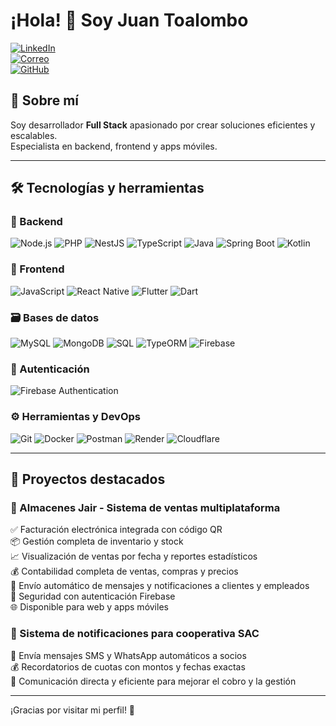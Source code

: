 # ¡Hola! 👋 Soy Juan Toalombo

[![LinkedIn](https://img.shields.io/badge/-LinkedIn-0A66C2?style=flat&logo=linkedin&logoColor=white&link=https://linkedin.com/in/juan-toalombo-665351343)](https://linkedin.com/in/juan-toalombo-665351343)  
[![Correo](https://img.shields.io/badge/-Email-D14836?style=flat&logo=gmail&logoColor=white&link=mailto:juantoa.75@gmail.com)](mailto:juantoa.75@gmail.com)  
[![GitHub](https://img.shields.io/badge/-GitHub-181717?style=flat&logo=github&logoColor=white&link=https://github.com/JuanFull1)](https://github.com/JuanFull1)

## 🚀 Sobre mí  
Soy desarrollador **Full Stack** apasionado por crear soluciones eficientes y escalables.  
Especialista en backend, frontend y apps móviles.

---

## 🛠️ Tecnologías y herramientas

### 🔧 Backend  
![Node.js](https://img.shields.io/badge/Node.js-339933?style=flat&logo=node.js&logoColor=white) ![PHP](https://img.shields.io/badge/PHP-777BB4?style=flat&logo=php&logoColor=white) ![NestJS](https://img.shields.io/badge/NestJS-E0234E?style=flat&logo=nestjs&logoColor=white) ![TypeScript](https://img.shields.io/badge/TypeScript-3178C6?style=flat&logo=typescript&logoColor=white) ![Java](https://img.shields.io/badge/Java-007396?style=flat&logo=java&logoColor=white) ![Spring Boot](https://img.shields.io/badge/Spring_Boot-6DB33F?style=flat&logo=springboot&logoColor=white) ![Kotlin](https://img.shields.io/badge/Kotlin-0095D5?style=flat&logo=kotlin&logoColor=white)

### 🎨 Frontend  
![JavaScript](https://img.shields.io/badge/JavaScript-F7DF1E?style=flat&logo=javascript&logoColor=black) ![React Native](https://img.shields.io/badge/React_Native-20232A?style=flat&logo=react&logoColor=61DAFB) ![Flutter](https://img.shields.io/badge/Flutter-02569B?style=flat&logo=flutter&logoColor=white) ![Dart](https://img.shields.io/badge/Dart-0175C2?style=flat&logo=dart&logoColor=white)

### 🗃️ Bases de datos  
![MySQL](https://img.shields.io/badge/MySQL-4479A1?style=flat&logo=mysql&logoColor=white) ![MongoDB](https://img.shields.io/badge/MongoDB-47A248?style=flat&logo=mongodb&logoColor=white) ![SQL](https://img.shields.io/badge/SQL-003B57?style=flat&logo=mysql&logoColor=white) ![TypeORM](https://img.shields.io/badge/TypeORM-3178C6?style=flat&logo=typescript&logoColor=white) ![Firebase](https://img.shields.io/badge/Firebase-FFCA28?style=flat&logo=firebase&logoColor=black)

### 🔐 Autenticación  
![Firebase Authentication](https://img.shields.io/badge/Firebase_Auth-FFCA28?style=flat&logo=firebase&logoColor=black)

### ⚙️ Herramientas y DevOps  
![Git](https://img.shields.io/badge/Git-F05032?style=flat&logo=git&logoColor=white) ![Docker](https://img.shields.io/badge/Docker-2496ED?style=flat&logo=docker&logoColor=white) ![Postman](https://img.shields.io/badge/Postman-FF6C37?style=flat&logo=postman&logoColor=white) ![Render](https://img.shields.io/badge/Render-0A0A0A?style=flat&logo=render&logoColor=white) ![Cloudflare](https://img.shields.io/badge/Cloudflare-F38020?style=flat&logo=cloudflare&logoColor=white)

---


## 💼 Proyectos destacados

### 🏪 Almacenes Jair - Sistema de ventas multiplataforma  
✅ Facturación electrónica integrada con código QR  
📦 Gestión completa de inventario y stock  
📈 Visualización de ventas por fecha y reportes estadísticos  
💰 Contabilidad completa de ventas, compras y precios  
📲 Envío automático de mensajes y notificaciones a clientes y empleados  
🔐 Seguridad con autenticación Firebase  
🌐 Disponible para web y apps móviles

### 📢 Sistema de notificaciones para cooperativa SAC  
📅 Envía mensajes SMS y WhatsApp automáticos a socios  
💰 Recordatorios de cuotas con montos y fechas exactas  
📱 Comunicación directa y eficiente para mejorar el cobro y la gestión  


---

¡Gracias por visitar mi perfil! 🚀

